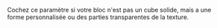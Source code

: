 Cochez ce paramètre si votre bloc n'est pas un cube solide, mais a une forme personnalisée ou des parties transparentes
de la texture.
